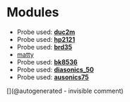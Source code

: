 
# Modules

* Probe used: __[duc2m](/include/probes/auto/duc2m.md)__
* Probe used: __[hp2121](/include/probes/auto/hp2121.md)__
* Probe used: __[brd35](/include/probes/auto/brd35.md)__
* [matty](/matty/)
* Probe used: __[bk8536](/include/probes/auto/bk8536.md)__
* Probe used: __[diasonics_50](/include/probes/auto/diasonics_50.md)__
* Probe used: __[ausonics75](/include/probes/auto/ausonics75.md)__


[](@autogenerated - invisible comment)